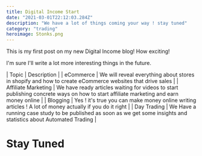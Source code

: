 ```yaml
---
title: Digital Income Start
date: "2021-03-01T22:12:03.284Z"
description: "We have a lot of things coming your way ! stay tuned"
category: "trading"
heroimage: Stonks.png
---
```


This is my first post on my new Digital Income blog! How exciting!

I'm sure I'll write a lot more interesting things in the future.

| Topic | Description |
| eCommerce | We will reveal everything about stores in shopify and how to create eCommerce websites that drive sales |
| Affiliate Marketing | We have ready articles waiting for videos to start publishing concrete ways on how to start affiliate marketing and earn money online |
| Blogging | Yes ! it's true you can make money online writing articles ! A lot of money actually if you do it right |
| Day Trading | We Have a running case study to be published as soon as we get some insights and statistics about Automated Trading |

# Stay Tuned
